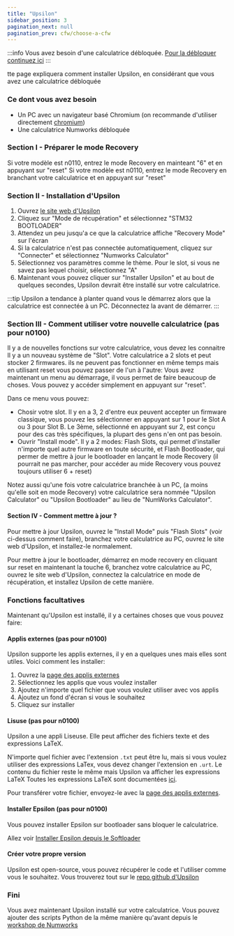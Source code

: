 ```yaml
---
title: "Upsilon"
sidebar_position: 3
pagination_next: null
pagination_prev: cfw/choose-a-cfw
---
```


:::info
Vous avez besoin d'une calculatrice débloquée. [Pour la débloquer continuez ici](/docs/intro)
:::

tte page expliquera comment installer Upsilon, en considérant que vous avez une calculatrice débloquée

### Ce dont vous avez besoin

- Un PC avec un navigateur basé Chromium (on recommande d'utiliser directement [chromium](https://www.chromium.org/chromium-projects/))
- Une calculatrice Numworks débloquée

### Section I - Préparer le mode Recovery

Si votre modèle est n0110, entrez le mode Recovery en mainteant "6" et en appuyant sur "reset"
Si votre modèle est n0110, entrez le mode Recovery en branchant votre calculatrice et en appuyant sur "reset"

### Section II - Installation d'Upsilon

1. Ouvrez [le site web d'Upsilon](https://getupsilon.web.app/install)
2. Cliquez sur "Mode de récupération" et sélectionnez "STM32 BOOTLOADER"
3. Attendez un peu jusqu'a ce que la calculatrice affiche "Recovery Mode" sur l'écran
4. Si la calculatrice n'est pas connectée automatiquement, cliquez sur "Connecter" et sélectionnez "Numworks Calculator"
5. Sélectionnez vos paramètres comme le thème. Pour le slot, si vous ne savez pas lequel choisir, sélectionnez "A"
6. Maintenant vous pouvez cliquer sur "Installer Upsilon" et au bout de quelques secondes, Upsilon devrait être installé sur votre calculatrice.

:::tip
Upsilon a tendance à planter quand vous le démarrez alors que la calculatrice est connectée à un PC. Déconnectez la avant de démarrer.
:::

### Section III - Comment utiliser votre nouvelle calculatrice (pas pour n0100)

Il y a de nouvelles fonctions sur votre calculatrice, vous devez les connaitre
Il y a un nouveau système de "Slot". Votre calculatrice a 2 slots et peut stocker 2 firmwares. ils ne peuvent pas fonctionner en même temps mais en utilisant reset vous pouvez passer de l'un à l'autre:
Vous avez maintenant un menu au démarrage, il vous permet de faire beaucoup de choses. Vous pouvez y accéder simplement en appuyant sur "reset".

Dans ce menu vous pouvez:
- Chosir votre slot. Il y en a 3, 2 d'entre eux peuvent accepter un firmware classique, vous pouvez les sélectionner en appuyant sur 1 pour le Slot A ou 3 pour Slot B. Le 3ème, sélectionné en appuyant sur 2, est conçu pour des cas très spécifiques, la plupart des gens n'en ont pas besoin.
- Ouvrir "Install mode". Il y a 2 modes: Flash Slots, qui permet d'installer n'importe quel autre firmware en toute sécurité, et Flash Bootloader, qui permer de mettre à jour le bootloader en lançant le mode Recovery (il pourrait ne pas marcher, pour accéder au mide Recovery vous pouvez toujours utiliser 6 + reset)

Notez aussi qu'une fois votre calculatrice branchée à un PC, (a moins qu'elle soit en mode Recovery) votre calculatrice sera nommée "Upsilon Calculator" ou "Upsilon Bootloader" au lieu de "NumWorks Calculator".

#### Section IV - Comment mettre à jour ?

Pour mettre à jour Upsilon, ouvrez le "Install Mode" puis "Flash Slots" (voir ci-dessus comment faire), branchez votre calculatrice au PC, ouvrez le site web d'Upsilon, et installez-le normalement.

Pour mettre à jour le bootloader, démarrez en mode recovery en cliquant sur reset en maintenant  la touche 6, branchez votre calculatrice au PC, ouvrez le site web d'Upsilon, connectez la calculatrice en mode de récupération, et installez Upsilon de cette manière.

### Fonctions facultatives

Maintenant qu'Upsilon est installé, il y a certaines choses que vous pouvez faire:

#### Applis externes (pas pour n0100)

Upsilon supporte les applis externes, il y en a quelques unes mais elles sont utiles. Voici comment les installer:
1. Ouvrez la [page des applis externes](https://upsilonnumworks.github.io/Upsilon-External/)
2. Sélectionnez les applis que vous voulez installer
3. Ajoutez n'importe quel fichier que vous voulez utiliser avec vos applis
4. Ajoutez un fond d'écran si vous le souhaitez
5. Cliquez sur installer

#### Lisuse (pas pour n0100)

Upsilon a une appli Liseuse. Elle peut afficher des fichiers texte et des expressions LaTeX.

N'importe quel fichier avec l'extension `.txt` peut être lu, mais si vous voulez utiliser des expressions LaTex, vous devez changer l'extension en `.urt`. Le contenu du fichier reste le même mais Upsilon va afficher les expressions LaTeX
Toutes les expressions LaTeX sont documentées [ici](https://getupsilon.web.app/doc/reader).

Pour transférer votre fichier, envoyez-le avec la [page des applis externes](https://upsilonnumworks.github.io/Upsilon-External/).

#### Installer Epsilon (pas pour n0100)

Vous pouvez installer Epsilon sur bootloader sans bloquer le calculatrice.

Allez voir [Installer Epsilon depuis le Softloader](/docs/cfw/install-epsilon-from-softloader)

#### Créer votre propre version

Upsilon est open-source, vous pouvez récupérer le code et l'utiliser comme vous le souhaitez. Vous trouverez tout sur le [repo github d'Upsilon](https://github.com/UpsilonNumworks/Upsilon)

### Fini

Vous avez maintenant Upsilon installé sur votre calculatrice. Vous pouvez ajouter des scripts Python de la même manière qu'avant depuis le [workshop de Numworks](https://my.numworks.com/python/)
